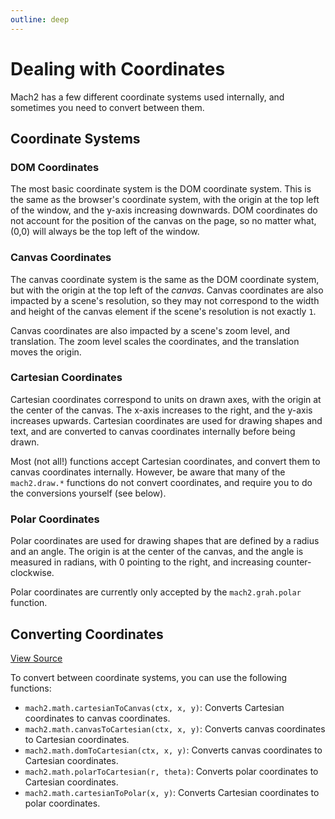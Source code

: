 ```yaml
---
outline: deep
---
```


# Dealing with Coordinates

Mach2 has a few different coordinate systems used internally, and sometimes you need to convert between them.

## Coordinate Systems
### DOM Coordinates

The most basic coordinate system is the DOM coordinate system. This is the same as the browser's coordinate system, with the origin at the top left of the window, and the y-axis increasing downwards. DOM coordinates do not account for the position of the canvas on the page, so no matter what, (0,0) will always be the top left of the window.

### Canvas Coordinates

The canvas coordinate system is the same as the DOM coordinate system, but with the origin at the top left of the *canvas*. Canvas coordinates are also impacted by a scene's resolution, so they may not correspond to the width and height of the canvas element if the scene's resolution is not exactly `1`.

Canvas coordinates are also impacted by a scene's zoom level, and translation. The zoom level scales the coordinates, and the translation moves the origin.

### Cartesian Coordinates

Cartesian coordinates correspond to units on drawn axes, with the origin at the center of the canvas. The x-axis increases to the right, and the y-axis increases upwards. Cartesian coordinates are used for drawing shapes and text, and are converted to canvas coordinates internally before being drawn.

Most (not all!) functions accept Cartesian coordinates, and convert them to canvas coordinates internally. However, be aware that many of the `mach2.draw.*` functions do not convert coordinates, and require you to do the conversions yourself (see below).

### Polar Coordinates

Polar coordinates are used for drawing shapes that are defined by a radius and an angle. The origin is at the center of the canvas, and the angle is measured in radians, with 0 pointing to the right, and increasing counter-clockwise.

Polar coordinates are currently only accepted by the `mach2.grah.polar` function.

## Converting Coordinates

[View Source](https://github.com/TheCommieAxolotl/mach2/blob/main/src/math/conversion.ts)

To convert between coordinate systems, you can use the following functions:

- `mach2.math.cartesianToCanvas(ctx, x, y)`: Converts Cartesian coordinates to canvas coordinates.
- `mach2.math.canvasToCartesian(ctx, x, y)`: Converts canvas coordinates to Cartesian coordinates.
- `mach2.math.domToCartesian(ctx, x, y)`: Converts canvas coordinates to Cartesian coordinates.
- `mach2.math.polarToCartesian(r, theta)`: Converts polar coordinates to Cartesian coordinates.
- `mach2.math.cartesianToPolar(x, y)`: Converts Cartesian coordinates to polar coordinates.